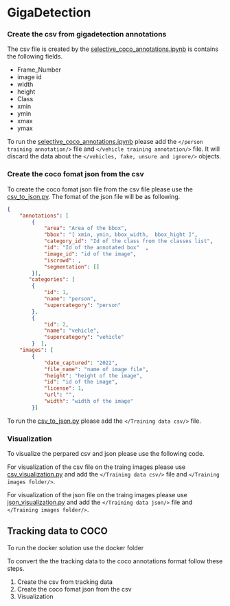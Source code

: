 # GigaDetection


### Create the csv from gigadetection annotations 
The csv file is created by the [selective_coco_annotations.ipynb](./selective_coco_annotations.ipynb) is contains the following fields.

*   Frame_Number	
*   image id	
*   width	
*   height	
*   Class	
*   xmin
*   ymin
*   xmax
*   ymax

To run the [selective_coco_annotations.ipynb](./selective_coco_annotations.ipynb) please add the `</person training annotation/>` file and `</vehicle training annotation/>` file. It will discard the data about the `</vehicles, fake, unsure and ignore/>` objects.

### Create the coco fomat json from the csv 
To create the coco fomat json file from the csv file please use the [csv_to_json.py](./Train-annotations-to-coco/csv_to_json.py). The fomat of the json file will be as following.

```json
{
    "annotations": [
        {
            "area": "Area of the bbox",
            "bbox": "[ xmin, ymin, bbox_width,  bbox_hight ]",
            "category_id": "Id of the class from the classes list",
            "id": "Id of the annotated box"  ,
            "image_id": "id of the image",
            "iscrowd": ,
            "segmentation": []
        }],
       "categories": [
        {
            "id": 1,
            "name": "person",
            "supercategory": "person"
        },
        {
            "id": 2,
            "name": "vehicle",
            "supercategory": "vehicle"
        }  ], 
    "images": [
        {
            "date_captured": "2022",
            "file_name": "name of image file",
            "height": "height of the image",
            "id": "id of the image",
            "license": 1,
            "url": "",
            "width": "width of the image"
        }]
```

To run the [csv_to_json.py](./csv_to_json.py) please add the `</Training data csv/>` file.

### Visualization
To visualize the perpared csv and json please use the following code.

For visualization of the csv file on the traing images please use [csv_visualization.py](./csv_visualization.py) and add the `</Training data csv/>` file and `</Training images folder/>`.

For visualization of the json file on the traing images please use [json_visualization.py](./json_visualization.py) and add the `</Training data json/>` file and `</Training images folder/>`.

## Tracking data to COCO 
To run the docker solution use the docker folder

To convert the the tracking data to the coco annotations format follow these steps.
1. Create the csv from tracking data  
2. Create the coco fomat json from the csv 
3. Visualization
